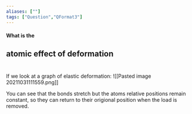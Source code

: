 ```yaml
---
aliases: [""]
tags: ["Question","QFormat3"]
---
```


#### What is the
## atomic effect of deformation
#
If we look at a graph of elastic deformation:
![[Pasted image 20211031111559.png]]

You can see that the bonds stretch but the atoms relative positions remain constant, so they can return to their origional position when the load is removed.